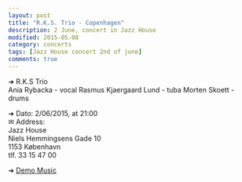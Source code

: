 ```yaml
---
layout: post
title: "R.K.S. Trio - Copenhagen"
description: 2 June, concert in Jazz House
modified: 2015-05-08
category: concerts
tags: [Jazz House concert 2nd of june]
comments: true
---
```


➜ R.K.S Trio<br>
Ania Rybacka - vocal
Rasmus Kjaergaard Lund - tuba
Morten Skoett - drums <br>

➜ Dato: 2/06/2015, at 21:00<br>
✉ Address:<br>
Jazz House<br>
Niels Hemmingsens Gade 10<br>
1153 København<br>
tlf. 33 15 47 00<br>


➜ <a href="https://soundcloud.com/annrybacka/walk-on-the-north-pole">Demo Music</a>  




